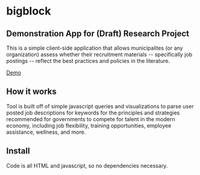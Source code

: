 # bigblock

## Demonstration App for (Draft) Research Project
This is a simple client-side application that allows municipalites (or any organization) assess whether their recruitment materials -- specifically job postings -- reflect the best practices and policies in the literature.

[Demo](abhinemani.com/bigblock)

## How it works

Tool is built off of simple javascript queries and visualizations to parse user posted job descriptions for keywords for the principles and strategies recommended for governments to compete for talent in the modern economy, including job flexibility, training opportunities, employee assistance, wellness, and more. 

## Install

Code is all HTML and javascript, so no dependencies necessary.
